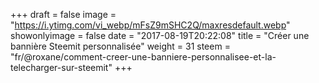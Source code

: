 +++
draft = false
image = "https://i.ytimg.com/vi_webp/mFsZ9mSHC2Q/maxresdefault.webp"
showonlyimage = false
date = "2017-08-19T20:22:08"
title = "Créer une bannière Steemit personnalisée"
weight = 31
steem = "fr/@roxane/comment-creer-une-banniere-personnalisee-et-la-telecharger-sur-steemit"
+++

<!--more-->
